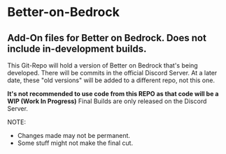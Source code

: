 # Better-on-Bedrock
## Add-On files for Better on Bedrock. Does not include in-development builds.

This Git-Repo will hold a version of Better on Bedrock that's being developed. There will be commits in the official Discord Server. At a later date, these "old versions" will be added to a different repo, not this one.

**It's not recommended to use code from this REPO as that code will be a WIP (Work In Progress)**
Final Builds are only released on the Discord Server.

NOTE:
- Changes made may not be permanent.
- Some stuff might not make the final cut.

